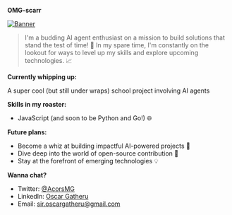 **OMG-scarr**

[![Banner](https://media.giphy.com/media/3orieLJWS0oPNMKjHK/giphy.gif)](https://www.giphy.com/gifs/ai-artificial-intelligence-robot-3orieLJWS0oPNMKjHK) 

> I'm a budding AI agent enthusiast on a mission to build solutions that stand the test of time!  🧠  In my spare time, I'm constantly on the lookout for ways to level up my skills and explore upcoming technologies.  📈

**Currently whipping up:**

 A super cool (but still under wraps) school project involving AI agents

**Skills in my roaster:**

* JavaScript (and soon to be Python and Go!) 🌐

**Future plans:**

* Become a whiz at building impactful AI-powered projects  🚀
* Dive deep into the world of open-source contribution  🤝
* Stay at the forefront of emerging technologies  💡 

**Wanna chat?**

* Twitter: [@AcorsMG](https://twitter.com/AcorsMG)
* LinkedIn: [Oscar Gatheru](https://www.linkedin.com/in/oscar-gatheru/)
* Email: sir.oscargatheru@gmail.com

<!---
OMG-scarr/OMG-scarr is a ✨ special ✨ repository because its `README.md` (this file) appears on your GitHub profile.
You can click the Preview link to take a look at your changes.
--->

